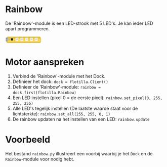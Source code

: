 # Rainbow
De 'Rainbow'-module is een LED-strook met 5 LED's. Je kan ieder LED apart programmeren.

![rainbow](/rpi-flotilla/assets/rainbow.png)

# Motor aanspreken
1. Verbind de 'Rainbow'-module met het Dock.
2. Definieer het dock: `dock = flotilla.Client()`
3. Definieer de 'Rainbow'-module: `rainbow = dock.first(flotilla.Rainbow)`
4. Een LED instellen (pixel 0 = de eerste pixel): `rainbow.set_pixel(0, 255, 255, 255)`
5. Alle LED's tegelijk instellen (De laatste waarde staat voor de lichtsterkte): `rainbow.set_all(255, 255, 0, 1)`
6. De rainbow updaten na het instellen van een LED: `rainbow.update`

# Voorbeeld
Het bestand `rainbow.py` illustreert een voorbij waarbij je het `Dock` en de `Rainbow`-module voor nodig hebt.
